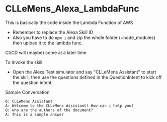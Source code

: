 # CLLeMens_Alexa_LambdaFunc

This is basically the code inside the Lambda Function of AWS

- Remember to replace the Alexa Skill ID
- Also you have to do `npm i` and zip the whole folder (+node_modules) then upload it to the lambda func.

CI/CD will (maybe) come at a later time


To Invoke the skill:

- Open the Alexa Test simulator and say "CLLeMens Assistant" to start the skill, then use the questions defined in the QuestionIntent to kick off the question intent

Sample Conversation
~~~
Q: CLLeMens Assistant
A: Welcome to the CLLeMens Assistant! How can i help you?
Q: who are the authors of the document?
A: This is a sample answer
~~~
